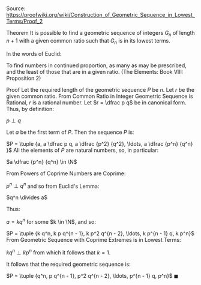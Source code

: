 # 

Source: https://proofwiki.org/wiki/Construction_of_Geometric_Sequence_in_Lowest_Terms/Proof_2

Theorem
It is possible to find a geometric sequence of integers $G_n$ of length $n + 1$ with a given common ratio such that $G_n$ is in its lowest terms.

In the words of Euclid:

To find numbers in continued proportion, as many as may be prescribed, and the least of those that are in a given ratio.
(The Elements: Book $\text{VIII}$: Proposition $2$)


Proof
Let the required length of the geometric sequence $P$ be $n$.
Let $r$ be the given common ratio.
From Common Ratio in Integer Geometric Sequence is Rational, $r$ is a rational number.
Let $r = \dfrac p q$ be in canonical form.
Thus, by definition:

$p \perp q$

Let $a$ be the first term of $P$.
Then the sequence $P$ is:

$P = \tuple {a, a \dfrac p q, a \dfrac {p^2} {q^2}, \ldots, a \dfrac {p^n} {q^n} }$
All the elements of $P$ are natural numbers, so, in particular:

$a \dfrac {p^n} {q^n} \in \N$

From Powers of Coprime Numbers are Coprime:

$p^n \perp q^n$
and so from Euclid's Lemma:

$q^n \divides a$

Thus:

$a = k q^n$
for some $k \in \N$, and so:

$P = \tuple {k q^n, k p q^{n - 1}, k p^2 q^{n - 2}, \ldots, k p^{n - 1} q, k p^n}$
From Geometric Sequence with Coprime Extremes is in Lowest Terms:

$k q^n \perp k p^n$
from which it follows that $k = 1$.

It follows that the required geometric sequence is:

$P = \tuple {q^n, p q^{n - 1}, p^2 q^{n - 2}, \ldots, p^{n - 1} q, p^n}$
$\blacksquare$





